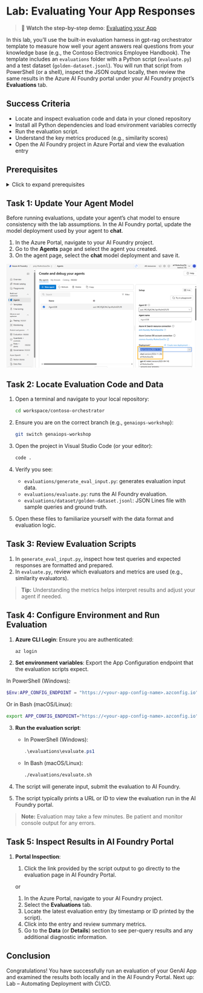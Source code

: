 # Lab: Evaluating Your App Responses

> 🎥 **Watch the step-by-step demo**: [Evaluating your App](https://www.youtube.com/embed/Pv2FHpBlh0Q?autoplay=1)

In this lab, you’ll use the built-in evaluation harness in gpt-rag orchestrator template to measure how well your agent answers real questions from your knowledge base (e.g., the Contoso Electronics Employee Handbook). The template includes an `evaluations` folder with a Python script (`evaluate.py`) and a test dataset (`golden-dataset.jsonl`). You will run that script from PowerShell (or a shell), inspect the JSON output locally, then review the same results in the Azure AI Foundry portal under your AI Foundry project’s **Evaluations** tab.

## Success Criteria

* Locate and inspect evaluation code and data in your cloned repository
* Install all Python dependencies and load environment variables correctly
* Run the evaluation script.
* Understand the key metrics produced (e.g., similarity scores)
* Open the AI Foundry project in Azure Portal and view the evaluation entry

## Prerequisites

<details markdown="block">
<summary>Click to expand prerequisites</summary>

* **Bootstrap**: Complete the bootstrapping lab and have a running environment.
* **Prototyping and Building**: Finish the prototyping and building labs.
* **Tools**:

  * **Visual Studio Code** (or your preferred editor).
  * **Azure CLI** installed and authenticated (`az login`).
  * **PowerShell** (Windows) or a compatible shell.
  

</details>

## Task 1: Update Your Agent Model

Before running evaluations, update your agent’s chat model to ensure consistency with the lab assumptions. In the AI Foundry portal, update the model deployment used by your agent to **chat**.

1. In the Azure Portal, navigate to your AI Foundry project.
2. Go to the **Agents** page and select the agent you created.
3. On the agent page, select the **chat** model deployment and save it.

![Evaluating](../media/evaluating_selecting_model.png)

## Task 2: Locate Evaluation Code and Data

1. Open a terminal and navigate to your local repository:

   ```bash
   cd workspace/contoso-orchestrator
   ```

2. Ensure you are on the correct branch (e.g., `genaiops-workshop`):

   ```bash
   git switch genaiops-workshop
   ```

3. Open the project in Visual Studio Code (or your editor):

   ```bash
   code .
   ```

4. Verify you see:

   * `evaluations/generate_eval_input.py`: generates evaluation input data.
   * `evaluations/evaluate.py`: runs the AI Foundry evaluation.
   * `evaluations/dataset/golden-dataset.jsonl`: JSON Lines file with sample queries and ground truth.

5. Open these files to familiarize yourself with the data format and evaluation logic.

## Task 3: Review Evaluation Scripts

1. In `generate_eval_input.py`, inspect how test queries and expected responses are formatted and prepared.
2. In `evaluate.py`, review which evaluators and metrics are used (e.g., similarity evaluators).

> **Tip:** Understanding the metrics helps interpret results and adjust your agent if needed.

## Task 4: Configure Environment and Run Evaluation

1. **Azure CLI Login**: Ensure you are authenticated:

   ```powershell
   az login
   ```

2. **Set environment variables**: Export the App Configuration endpoint that the evaluation scripts expect. 

In PowerShell (Windows):

   ```powershell
   $Env:APP_CONFIG_ENDPOINT = "https://<your-app-config-name>.azconfig.io"
   ```

   Or in Bash (macOS/Linux):

   ```bash
   export APP_CONFIG_ENDPOINT="https://<your-app-config-name>.azconfig.io"
   ```

3. **Run the evaluation script**:

   * In PowerShell (Windows):

     ```powershell
     .\evaluations\evaluate.ps1
     ```
   * In Bash (macOS/Linux):

     ```bash
     ./evaluations/evaluate.sh
     ```

4. The script will generate input, submit the evaluation to AI Foundry.

5. The script typically prints a URL or ID to view the evaluation run in the AI Foundry portal.

> **Note:** Evaluation may take a few minutes. Be patient and monitor console output for any errors.

## Task 5: Inspect Results in AI Foundry Portal

1. **Portal Inspection**:

   1. Click the link provided by the script output to go directly to the evaluation page in AI Foundry Portal.

   or

   1. In the Azure Portal, navigate to your AI Foundry project.
   2. Select the **Evaluations** tab.
   3. Locate the latest evaluation entry (by timestamp or ID printed by the script).
   4. Click into the entry and review summary metrics.
   5. Go to the **Data** (or **Details**) section to see per-query results and any additional diagnostic information.


## Conclusion

Congratulations! You have successfully run an evaluation of your GenAI App and examined the results both locally and in the AI Foundry Portal. Next up: Lab – Automating Deployment with CI/CD.
